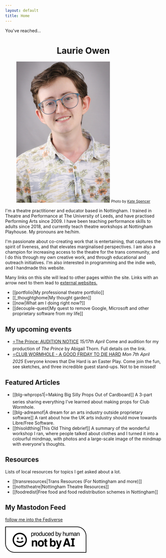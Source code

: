 ```yaml
---
layout: default
title: Home
---
```

You've reached...<center>
# Laurie Owen 
 <img src="/assets/profilepic.jpg" alt="picture of Laurie, a smiling white guy with brown hair, glasses and a white and orange hawaiian shirt" style="max-width:60%;max-height:60%">
 <small>Photo by <a href="https://www.instagram.com/the.storytelling.walker/">Kate Spencer</a></small></center>



I'm a theatre practitioner and educator based in Nottingham. I trained in Theatre and Performance at The University of Leeds, and have practised Performing Arts since 2009. I have been teaching performance skills to adults since 2018, and currently teach theatre workshops at Nottingham Playhouse. My pronouns are he/him.

I'm passionate about co-creating work that is entertaining, that captures the spirit of liveness, and that elevates marginalised perspectives. I am also a champion for increasing access to the theatre for the trans community, and I do this through my own creative work, and through educational and outreach initiatives. I'm also interested in programming and the indie web, and I handmade this website.

Many links on this site will lead to other pages within the site.
Links with an arrow next to them lead to [external websites.](https://youtu.be/88et7YlmzTs?si=PoyWFpxD_HFToqvp)

- [[portfolio|My professional theatre portfolio]]
- [[_thoughtghome|My thought garden]]
- [[now|What am I doing right now?]]
- [[decouple-quest|My quest to remove Google, Microsoft and other proprietary software from my life]]


## My upcoming events
- [⭐The Prince: AUDITION NOTICE](https://lacemarkettheatre.co.uk/LaceMarketTheatre.dll/WhatsOn?EventType=0&Event=6667559) *15/17th April* Come and audition for my production of *The Prince* by Abigail Thorn. Full details on the link.
- [⭐CLUB WORMHOLE - A GOOD FRIDAY TO DIE HARD](https://www.ticketsource.co.uk/whats-on/nottingham/fisher-gate-point/club-wormhole-presents-a-good-friday-to-die-hard/e-ajxaly) *Mon 7th April 2025* Everyone knows that Die Hard is an Easter Play. Come join the fun, see sketches, and three incredible guest stand-ups. Not to be missed!

## Featured Articles
- [[blg-whprops1|⭐Making Big Silly Props Out of Cardboard]] A 3-part series sharing everything I've learned about making props for Club Wormhole.
- [[blg-adreamof|A dream for an arts industry outside proprietary software]] A rant about how the UK arts industry should move towards Libre/Free Software.
- [[thisoldthing|This Old Thing debrief]] A summary of the wonderful workshop I ran, where people talked about clothes and I turned it into a colourful mindmap, with photos and a large-scale image of the mindmap with everyone's thoughts.

## Resources
Lists of local resources for topics I get asked about a lot.
- [[transresources|Trans Resources (For Nottingham and more)]]
- [[nottstheatre|Nottingham Theatre Resources]]
- [[foodredist|Free food and food redistribution schemes in Nottingham]]

## My Mastodon Feed
<a class="mastodon-feed" href="https://zirk.us/@riewarden" data-toot-limit="3">follow me into the Fediverse</a>
<script type="module" src="https://esm.sh/emfed@1"> </script>
<div class="center">
 <a href="https://notbyai.fyi/"><img src="/assets/notai.png" alt="badge that indicates this content was not produced by AI" style="border-style:none;max-width:100%;text-align:center"> </a>
 </div>
   
   

  
